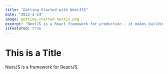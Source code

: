 ```yaml
---
title: "Getting Started with NextJS3"
date: "2022-3-24"
image: getting-started-nextjs.png
excerpt: "NextJS is a React framework for production - it makes building fullstack React apps simple"
isFeatured: true
---
```


# This is a Title

NextJS is a framework for ReactJS.
